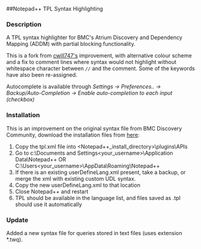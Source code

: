 ##Notepad++ TPL Syntax Highlighting

### Description

A TPL syntax highlighter for BMC's Atrium Discovery and Dependency Mapping (ADDM) with partial blocking functionality.

This is a fork from [cwill747's](https://github.com/cwill747) improvement, with alternative colour scheme and a fix to comment lines where syntax would not highlight without whitespace character between `//` and the comment. Some of the keywords have also been re-assigned.

Autocomplete is available through *Settings -> Preferences.. -> Backup/Auto-Completion -> Enable auto-completion to each input (checkbox)*

### Installation

This is an improvement on the original syntax file from BMC Discovery Community, download the installation files from [here](https://communities.bmc.com/communities/docs/DOC-20540/version/1):

1. Copy the tpl.xml file into <Notepad++_install_directory>\plugins\APIs
1. Go to c:\Documents and Settings\<your_username>\Application Data\Notepad++ OR C:\Users\<your_username>\AppData\Roaming\Notepad++
1. If there is an existing userDefineLang.xml present, take a backup, or merge the xml with existing custom UDL syntax.
1. Copy the new userDefineLang.xml to that location
1. Close Notepad++ and restart
1. TPL should be available in the language list, and files saved as .tpl should use it automatically

### Update

Added a new syntax file for queries stored in text files (uses extension *.twq).
